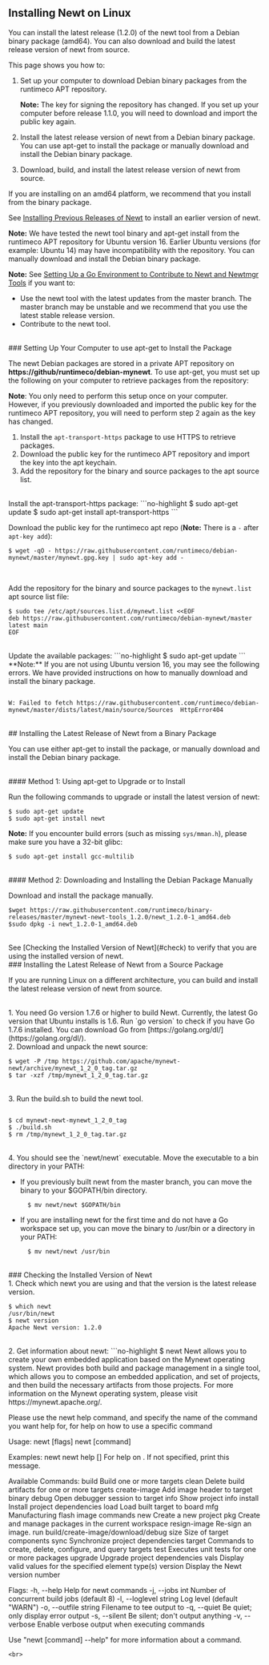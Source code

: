 ## Installing Newt on Linux

You can install the latest release (1.2.0) of the newt tool from a Debian binary package (amd64). You can also download and build the latest release version of newt from source.

This page shows you how to:

1. Set up your computer to download Debian binary packages from the runtimeco APT repository.

    **Note:** The key for signing the repository has changed. If you set up your computer before release 1.1.0, you will need to download and import the public key again.

2. Install the latest release version of newt from a Debian binary package. You can use apt-get to install the package or manually download and install the Debian binary package.

3. Download, build, and install the latest release version of newt from source.

If you are installing on an amd64 platform, we recommend that you install from the binary package.

See [Installing Previous Releases of Newt](/newt/install/prev_releases.md) to install an earlier version of newt.

**Note:**  We have tested the newt tool binary and apt-get install from the runtimeco APT repository for Ubuntu version 16.  Earlier Ubuntu versions (for example: Ubuntu 14) may have incompatibility with the repository. You can manually download and install the Debian binary package.

**Note:** See [Setting Up a Go Environment to Contribute to Newt and Newtmgr Tools](/faq/go_env) if you want to:

* Use the newt tool with the latest updates from the master branch. The master branch may be unstable and we recommend that you use the latest stable release version.
* Contribute to the newt tool.

<br>
### Setting Up Your Computer to use apt-get to Install the Package

The newt Debian packages are stored in a private APT repository on **https://github/runtimeco/debian-mynewt**.   To use apt-get, you must set up the following on your computer to retrieve packages from the repository:

**Note**: You only need to perform this setup once on your computer. However, if you previously downloaded and imported the public key for the runtimeco APT repository, you will need to perform step 2 again as the key has changed.


1. Install the `apt-transport-https` package to use HTTPS to retrieve packages. 
2. Download the public key for the runtimeco APT repository and import the key into the apt keychain.
3. Add the repository for the binary and source packages to the apt source list.


<br>
Install the apt-transport-https package:
```no-highlight
$ sudo apt-get update
$ sudo apt-get install apt-transport-https
```
<br>


Download the public key for the runtimeco apt repo (**Note:** There is  a `-` after  `apt-key add`):

```no-highlight
$ wget -qO - https://raw.githubusercontent.com/runtimeco/debian-mynewt/master/mynewt.gpg.key | sudo apt-key add -
```
<br>

Add the repository for the binary and source packages to the `mynewt.list` apt source list file:

```no-highlight
$ sudo tee /etc/apt/sources.list.d/mynewt.list <<EOF
deb https://raw.githubusercontent.com/runtimeco/debian-mynewt/master latest main
EOF
```

<br>
Update the available packages: 
```no-highlight
$ sudo apt-get update
```
<br>
**Note:** If you are not using Ubuntu version 16, you may see the following errors.  We have provided instructions on how to manually download and install the binary package.

```no-highlight

W: Failed to fetch https://raw.githubusercontent.com/runtimeco/debian-mynewt/master/dists/latest/main/source/Sources  HttpError404

```
<br>
## Installing the Latest Release of Newt from a Binary Package

You can use either apt-get to install the package, or manually download and install the Debian binary package.

<br>
#### Method 1: Using apt-get to Upgrade or to Install

Run the following commands to upgrade or install the latest version of newt:

```no-highlight
$ sudo apt-get update 
$ sudo apt-get install newt
```

**Note:** If you encounter build errors (such as missing `sys/mman.h`), please make sure you have a 32-bit glibc:

```no-highlight
$ sudo apt-get install gcc-multilib
```

<br>
#### Method 2: Downloading and Installing the Debian Package Manually

Download and install the package manually.

```no-highlight
$wget https://raw.githubusercontent.com/runtimeco/binary-releases/master/mynewt-newt-tools_1.2.0/newt_1.2.0-1_amd64.deb
$sudo dpkg -i newt_1.2.0-1_amd64.deb
```
<br>
See [Checking the Installed Version of Newt](#check) to verify that you are using the installed version of newt.

<br>
### Installing the Latest Release of Newt from a Source Package 

If you are running Linux on a different architecture, you can build and install the latest release version of newt from source.

<br>
1.  You need Go version 1.7.6 or higher to build Newt.  Currently, the latest Go version that Ubuntu installs is 1.6.  Run `go version` to check if you have Go 1.7.6 installed. You can download Go from [https://golang.org/dl/](https://golang.org/dl/).

<br>
2. Download and unpack the newt source:

```no-highlight
$ wget -P /tmp https://github.com/apache/mynewt-newt/archive/mynewt_1_2_0_tag.tar.gz
$ tar -xzf /tmp/mynewt_1_2_0_tag.tar.gz
```

<br>
3. Run the build.sh to build the newt tool.

```no-highlight

$ cd mynewt-newt-mynewt_1_2_0_tag
$ ./build.sh
$ rm /tmp/mynewt_1_2_0_tag.tar.gz
```

<br>
4. You should see the `newt/newt` executable. Move the executable to a bin directory in your PATH:

* If you previously built newt from the master branch, you can move the binary to your $GOPATH/bin directory.
  
        $ mv newt/newt $GOPATH/bin

* If you are installing newt for the first time and do not have a Go workspace set up, you can move the binary to /usr/bin or a directory in your PATH:

        $ mv newt/newt /usr/bin


<br>
###<a name="check"></a> Checking the Installed Version of Newt

<br>
1. Check which newt you are using and that the version is the latest release version.

```no-highlight
$ which newt
/usr/bin/newt
$ newt version
Apache Newt version: 1.2.0
```

<br>
2. Get information about newt:
```no-highlight
$ newt
Newt allows you to create your own embedded application based on the Mynewt 
operating system. Newt provides both build and package management in a single 
tool, which allows you to compose an embedded application, and set of 
projects, and then build the necessary artifacts from those projects. For more 
information on the Mynewt operating system, please visit 
https://mynewt.apache.org/. 

Please use the newt help command, and specify the name of the command you want 
help for, for help on how to use a specific command

Usage:
  newt [flags]
  newt [command]

Examples:
  newt
  newt help [<command-name>]
    For help on <command-name>.  If not specified, print this message.

Available Commands:
  build        Build one or more targets
  clean        Delete build artifacts for one or more targets
  create-image Add image header to target binary
  debug        Open debugger session to target
  info         Show project info
  install      Install project dependencies
  load         Load built target to board
  mfg          Manufacturing flash image commands
  new          Create a new project
  pkg          Create and manage packages in the current workspace
  resign-image Re-sign an image.
  run          build/create-image/download/debug <target>
  size         Size of target components
  sync         Synchronize project dependencies
  target       Commands to create, delete, configure, and query targets
  test         Executes unit tests for one or more packages
  upgrade      Upgrade project dependencies
  vals         Display valid values for the specified element type(s)
  version      Display the Newt version number

Flags:
  -h, --help              Help for newt commands
  -j, --jobs int          Number of concurrent build jobs (default 8)
  -l, --loglevel string   Log level (default "WARN")
  -o, --outfile string    Filename to tee output to
  -q, --quiet             Be quiet; only display error output
  -s, --silent            Be silent; don't output anything
  -v, --verbose           Enable verbose output when executing commands

Use "newt [command] --help" for more information about a command.

```
<br>
